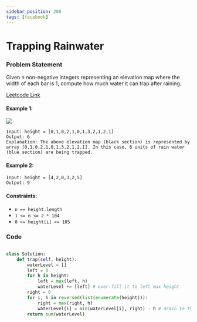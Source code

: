 ```yaml
---
sidebar_position: 200
tags: [facebook]
---
```


# Trapping Rainwater

### Problem Statement

Given n non-negative integers representing an elevation map where the width of each bar is 1, compute how much water it can trap after raining.

[Leetcode Link](https://leetcode.com/problems/trapping-rain-water/)

#### Example 1:

![](https://assets.leetcode.com/uploads/2018/10/22/rainwatertrap.png)

```
Input: height = [0,1,0,2,1,0,1,3,2,1,2,1]
Output: 6
Explanation: The above elevation map (black section) is represented by array [0,1,0,2,1,0,1,3,2,1,2,1]. In this case, 6 units of rain water (blue section) are being trapped.
```

#### Example 2:

```
Input: height = [4,2,0,3,2,5]
Output: 9
```

#### Constraints:

- `n == height.length`
- `1 <= n <= 2 * 104`
- `0 <= height[i] <= 105`

### Code

```python title="Python Code"

class Solution:
    def trap(self, height):
        waterLevel = []
        left = 0
        for h in height:
            left = max(left, h)
            waterLevel += [left] # over-fill it to left max height
        right = 0
        for i, h in reversed(list(enumerate(height))):
            right = max(right, h)
            waterLevel[i] = min(waterLevel[i], right) - h # drain to the right height
        return sum(waterLevel)
```
